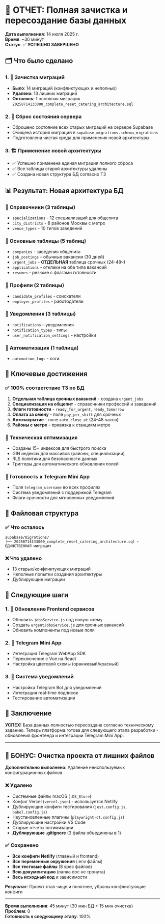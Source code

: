# 🎉 ОТЧЕТ: Полная зачистка и пересоздание базы данных

**Дата выполнения**: 14 июля 2025 г.  
**Время**: ~30 минут  
**Статус**: ✅ **УСПЕШНО ЗАВЕРШЕНО**

## 🗂️ **Что было сделано**

### 1. 🧹 **Зачистка миграций**
- **Было**: 14 миграций (конфликтующих и неполных)
- **Удалено**: 13 лишних миграций
- **Осталось**: 1 основная миграция `20250714133000_complete_reset_catering_architecture.sql`

### 2. 🔄 **Сброс состояния сервера**
- Сброшено состояние всех старых миграций на сервере Supabase
- Очищена история миграций в `supabase_migrations.schema_migrations`
- Подготовлена чистая среда для применения новой архитектуры

### 3. 🏗️ **Применение новой архитектуры**
- ✅ Успешно применена единая миграция полного сброса
- ✅ Все таблицы старой архитектуры удалены
- ✅ Создана новая структура БД согласно ТЗ

## 📊 **Результат: Новая архитектура БД**

### 🏢 **Справочники (3 таблицы)**
- `specializations` - 12 специализаций для общепита
- `city_districts` - 8 районов Москвы с метро
- `venue_types` - 10 типов заведений

### 💼 **Основные таблицы (5 таблиц)**
- `companies` - заведения общепита
- `job_postings` - обычные вакансии (30 дней)
- `urgent_jobs` - **ОТДЕЛЬНАЯ** таблица срочных (24-48ч)
- `applications` - отклики на оба типа вакансий
- `resumes` - резюме с флагами готовности

### 👥 **Профили (2 таблицы)**
- `candidate_profiles` - соискатели
- `employer_profiles` - работодатели

### 🔔 **Уведомления (3 таблицы)**
- `notifications` - уведомления
- `notification_types` - типы
- `user_notification_settings` - настройки

### 🤖 **Автоматизация (1 таблица)**
- `automation_logs` - логи

## 🎯 **Ключевые достижения**

### ✅ **100% соответствие ТЗ по БД**
1. **Отдельная таблица срочных вакансий** - создана `urgent_jobs`
2. **Специализация на общепит** - справочники профессий и заведений
3. **Флаги готовности** - `ready_for_urgent`, `ready_tomorrow`
4. **Оплата за смену** - поле `pay_per_shift` для срочных
5. **Автозакрытие** - поле `auto_close_at` (24-48 часов)
6. **Районы с метро** - привязка к станциям метро

### 🚀 **Техническая оптимизация**
- Созданы 15+ индексов для быстрого поиска
- GIN индексы для массивов (районы, специализации)
- RLS политики для безопасности данных
- Триггеры для автоматического обновления полей

### 📱 **Готовность к Telegram Mini App**
- Поля `telegram_username` во всех профилях
- Система уведомлений с поддержкой Telegram
- Флаги срочности для мгновенных уведомлений

## 📂 **Файловая структура**

### ✅ **Что осталось**
```
supabase/migrations/
├── 20250714133000_complete_reset_catering_architecture.sql ← ЕДИНСТВЕННАЯ миграция
```

### ❌ **Что удалено**
- 13 старых/конфликтующих миграций
- Неполные попытки создания архитектуры
- Дублирующие миграции

## 🔧 **Следующие шаги**

### 1. 🎨 **Обновление Frontend сервисов**
- Обновить `jobsService.js` под новую схему
- Создать `urgentJobsService.js` для срочных вакансий
- Обновить компоненты под новые поля

### 2. 📱 **Telegram Mini App**
- Интеграция Telegram WebApp SDK
- Переключение с Vue на React
- Настройка цветовой схемы (оранжевый/красный)

### 3. 🔔 **Система уведомлений**
- Настройка Telegram Bot для уведомлений
- Интеграция real-time подписок
- Тестирование автоматизации

## 🎊 **Заключение**

**УСПЕХ!** База данных полностью пересоздана согласно техническому заданию. 
Теперь платформа готова для следующего этапа разработки - обновления фронтенда и интеграции Telegram Mini App.

---

## 🧹 **БОНУС: Очистка проекта от лишних файлов**

**Дополнительно выполнено**: Удаление неиспользуемых конфигурационных файлов

### ❌ **Удалено**
- Системные файлы macOS (`.DS_Store`)
- Конфиг Vercel (`vercel.json`) - используется Netlify
- Дублирующие конфиги тестирования (`jest.config.js`, `babel.config.js`)
- Неустановленные плагины (`playwright-ct.config.js`)
- Дублирующие настройки VS Code
- Старые отчеты оптимизации
- **Дублирующие .gitignore** (3 файла объединены в 1)

### ✅ **Сохранено**
- **Все конфиги Netlify** (главный и frontend)
- **Все переменные окружения** (.env файлы)
- **Все тестовые файлы** (8 spec файлов)
- **Всю документацию** (папка doc не тронута)
- **Весь исходный код** и зависимости

**Результат**: Проект стал чище и понятнее, убраны конфликтующие конфиги

---

**Время выполнения**: 45 минут (30 мин БД + 15 мин очистка)  
**Проблем**: 0  
**Готовность к следующему этапу**: 100%
